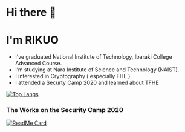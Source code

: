 # Hi there 👋

# I'm RIKUO
- I’ve graduated National Institute of Technology, Ibaraki College Advanced Course.
- I’m studying at Nara Institute of Science and Technology (NAIST).
- I interested in Cryptography ( especially FHE )
- I attended a Securty Camp 2020 and learned about TFHE

[![Top Langs](https://github-readme-stats.vercel.app/api/top-langs/?username=dikosec&layout=compact&theme=radical&hide=Assembly,CMake)](https://github.com/anuraghazra/github-readme-stats)

### The Works on the Security Camp 2020

[![ReadMe Card](https://github-readme-stats.vercel.app/api/pin/?username=dikosec&repo=seccamp&show_owner=true&theme=radical)](https://github.com/anuraghazra/github-readme-stats)
